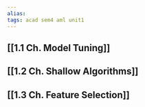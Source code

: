 ```yaml
---
alias: 
tags: acad sem4 aml unit1
---
```


## [[1.1 Ch. Model Tuning]]
## [[1.2 Ch. Shallow Algorithms]]
## [[1.3 Ch. Feature Selection]]

